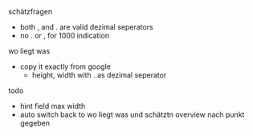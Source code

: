 schätzfragen
  - both , and . are valid dezimal seperators 
  - no . or , for 1000 indication

wo liegt was
  - copy it exactly from google
    - height, width with . as dezimal seperator

todo
  - hint field max width
  - auto switch back to wo liegt was und schätztn overview nach punkt gegeben
